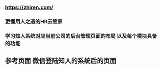 ###  https://zhiren.com/ 

### 更懂用人之道的HR云管家

### 学习知人系统对应当前公司的后台管理页面的布局 以及每个模块具备的功能

## 参考页面 微信登陆知人的系统后的页面